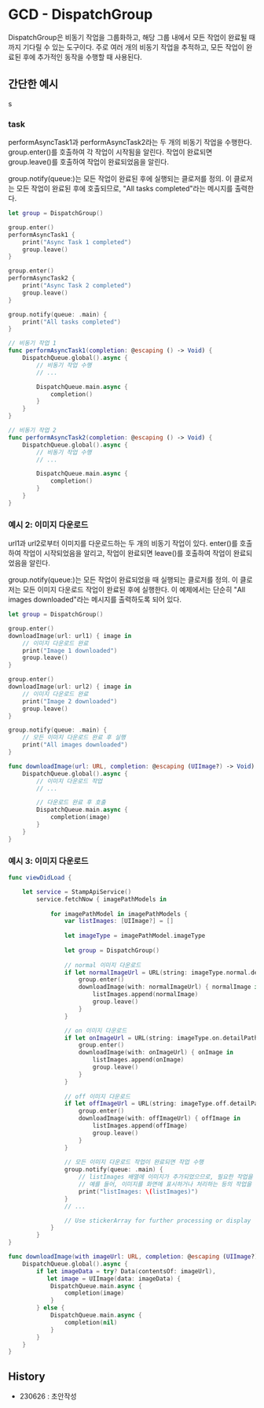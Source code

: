# GCD - DispatchGroup

DispatchGroup은 비동기 작업을 그룹화하고, 해당 그룹 내에서 모든 작업이 완료될 때까지 기다릴 수 있는 도구이다. 주로 여러 개의 비동기 작업을 추적하고, 모든 작업이 완료된 후에 추가적인 동작을 수행할 때 사용된다.

## 간단한 예시
s
### task
performAsyncTask1과 performAsyncTask2라는 두 개의 비동기 작업을 수행한다. group.enter()를 호출하여 각 작업이 시작됨을 알린다. 작업이 완료되면 group.leave()를 호출하여 작업이 완료되었음을 알린다.

group.notify(queue:)는 모든 작업이 완료된 후에 실행되는 클로저를 정의. 이 클로저는 모든 작업이 완료된 후에 호출되므로, "All tasks completed"라는 메시지를 출력한다.


```swift
let group = DispatchGroup()

group.enter()
performAsyncTask1 {
    print("Async Task 1 completed")
    group.leave()
}

group.enter()
performAsyncTask2 {
    print("Async Task 2 completed")
    group.leave()
}

group.notify(queue: .main) {
    print("All tasks completed")
}

// 비동기 작업 1
func performAsyncTask1(completion: @escaping () -> Void) {
    DispatchQueue.global().async {
        // 비동기 작업 수행
        // ...

        DispatchQueue.main.async {
            completion()
        }
    }
}

// 비동기 작업 2
func performAsyncTask2(completion: @escaping () -> Void) {
    DispatchQueue.global().async {
        // 비동기 작업 수행
        // ...

        DispatchQueue.main.async {
            completion()
        }
    }
}

```

### 예시 2: 이미지 다운로드

url1과 url2로부터 이미지를 다운로드하는 두 개의 비동기 작업이 있다. enter()를 호출하여 작업이 시작되었음을 알리고, 작업이 완료되면 leave()를 호출하여 작업이 완료되었음을 알린다.

group.notify(queue:)는 모든 작업이 완료되었을 때 실행되는 클로저를 정의. 이 클로저는 모든 이미지 다운로드 작업이 완료된 후에 실행한다. 이 예제에서는 단순히 "All images downloaded"라는 메시지를 출력하도록 되어 있다.



```swift
let group = DispatchGroup()

group.enter()
downloadImage(url: url1) { image in
    // 이미지 다운로드 완료
    print("Image 1 downloaded")
    group.leave()
}

group.enter()
downloadImage(url: url2) { image in
    // 이미지 다운로드 완료
    print("Image 2 downloaded")
    group.leave()
}

group.notify(queue: .main) {
    // 모든 이미지 다운로드 완료 후 실행
    print("All images downloaded")
}

func downloadImage(url: URL, completion: @escaping (UIImage?) -> Void) {
    DispatchQueue.global().async {
        // 이미지 다운로드 작업
        // ...

        // 다운로드 완료 후 호출
        DispatchQueue.main.async {
            completion(image)
        }
    }
}

```



### 예시 3: 이미지 다운로드

```swift
func viewDidLoad {

    let service = StampApiService()
        service.fetchNow { imagePathModels in
        
            for imagePathModel in imagePathModels {
                var listImages: [UIImage?] = []
                
                let imageType = imagePathModel.imageType
                
                let group = DispatchGroup()
                
                // normal 이미지 다운로드
                if let normalImageUrl = URL(string: imageType.normal.detailPath) {
                    group.enter()
                    downloadImage(with: normalImageUrl) { normalImage in
                        listImages.append(normalImage)
                        group.leave()
                    }
                }

                // on 이미지 다운로드
                if let onImageUrl = URL(string: imageType.on.detailPath) {
                    group.enter()
                    downloadImage(with: onImageUrl) { onImage in
                        listImages.append(onImage)
                        group.leave()
                    }
                }
                
                // off 이미지 다운로드
                if let offImageUrl = URL(string: imageType.off.detailPath) {
                    group.enter()
                    downloadImage(with: offImageUrl) { offImage in
                        listImages.append(offImage)
                        group.leave()
                    }
                }
                
                // 모든 이미지 다운로드 작업이 완료되면 작업 수행
                group.notify(queue: .main) {
                    // listImages 배열에 이미지가 추가되었으므로, 필요한 작업을 수행할 수 있다.
                    // 예를 들어, 이미지를 화면에 표시하거나 처리하는 등의 작업을 수행할 수 있다.
                    print("listImages: \(listImages)")
                }
                // ...

                // Use stickerArray for further processing or display
            }
        }
}

func downloadImage(with imageUrl: URL, completion: @escaping (UIImage?) -> Void) {
    DispatchQueue.global().async {
        if let imageData = try? Data(contentsOf: imageUrl),
           let image = UIImage(data: imageData) {
            DispatchQueue.main.async {
                completion(image)
            }
        } else {
            DispatchQueue.main.async {
                completion(nil)
            }
        }
    }
}

```


## History
- 230626 : 초안작성
